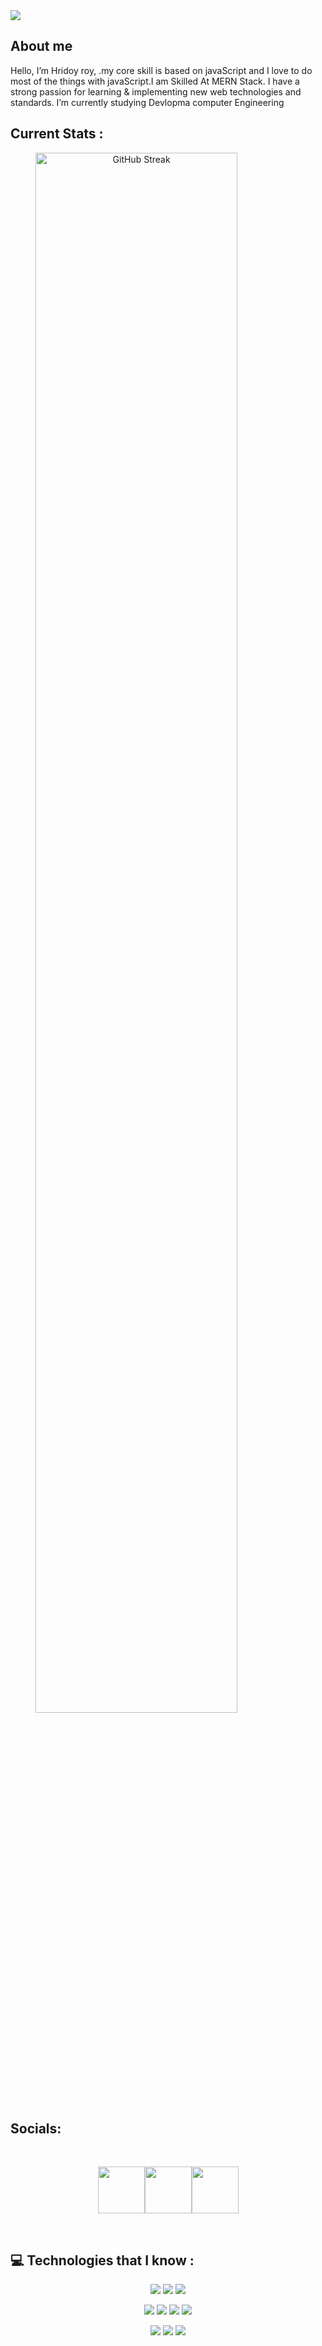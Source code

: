 <a href="https://www.facebook.com/hridayray.hriday.1/">
<img src="https://i.ibb.co/7rznPcf/download-1.png" />
</a>
<br>
<!-- <br>
<a href="https://www.facebook.com/mirhussainmurtaza/">
<img src="https://raw.githubusercontent.com/mir-hussain/mir-hussain/main/images/cover.svg" />
</a>

## :chart_with_upwards_trend: Current Stats -->

<!-- <br />
<p align="center">
  <img width="60%" src="https://github-readme-streak-stats.herokuapp.com?user=mir-hussain&theme=react&hide_border=true&background=0D1117&stroke=0D1117&fire=FF1CF7&sideLabels=00F0FF&currStreakNum=FF1CF7&ring=FF1CF7&currStreakLabel=FF1CF7&sideNums=00F0FF" />
</p> -->

##  About me

<p>

Hello, I’m Hridoy roy, .my core skill is based on javaScript
and I love to do most of the things with javaScript.I am Skilled At MERN Stack. I have a strong passion
for learning & implementing new web technologies and standards. I’m currently studying  Devlopma  computer Engineering

</p>

## Current Stats :

<a align="center" href="https://git.io/streak-stats"><img  width="80%" src="https://github-readme-streak-stats.herokuapp.com?user=hridayroy19%20&theme=blueberry" alt="GitHub Streak" /></a>

## Socials:
<br /> 

[<p align="center"><img height="75" src="https://github.com/mir-hussain/mir-hussain/blob/main/images/icons/Linkedin.png">](https://www.linkedin.com/in/hridoy-chandra-roy-9313732a4/)[<img height="75" src="https://github.com/mir-hussain/mir-hussain/blob/main/images/icons/Facebook.png">](https://www.facebook.com/hridayray.hriday.1/)[<img height="75" src="https://github.com/mir-hussain/mir-hussain/blob/main/images/icons/Twitter.png"> </p>](https://www.instagram.com/hridayrayhriday/)

<br />

## 💻 Technologies that I know :

<p align="center">
<img src="https://github.com/mir-hussain/mir-hussain/blob/main/images/icons/HTML.png"/>
<img src="https://github.com/mir-hussain/mir-hussain/blob/main/images/icons/css.png"/>
<img src="https://github.com/mir-hussain/mir-hussain/blob/main/images/icons/JavaScript.png"/>
</p>
<p align="center">
<img src="https://github.com/mir-hussain/mir-hussain/blob/main/images/icons/react.png"/>
<img src="https://github.com/mir-hussain/mir-hussain/blob/main/images/icons/tailwind.png"/>
<img src="https://github.com/mir-hussain/mir-hussain/blob/main/images/icons/Bootsrap.png"/>
<img src="https://github.com/mir-hussain/mir-hussain/blob/main/images/icons/firebase.png"/>
</p>
<p align="center">
<img src="https://github.com/mir-hussain/mir-hussain/blob/main/images/icons/node.png"/>
<img src="https://github.com/mir-hussain/mir-hussain/blob/main/images/icons/express.png"/>
<img src="https://github.com/mir-hussain/mir-hussain/blob/main/images/icons/mongo.png"/>
</p><br/>

